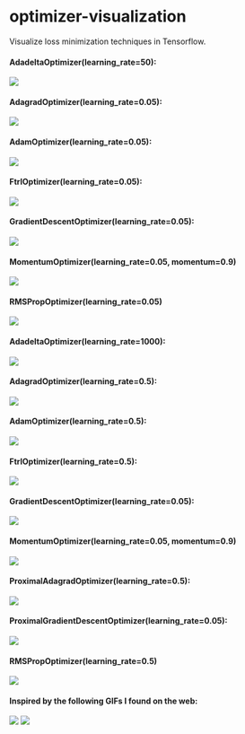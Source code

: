 # optimizer-visualization
Visualize loss minimization techniques in Tensorflow.

#### AdadeltaOptimizer(learning_rate=50):
![](https://github.com/Jaewan-Yun/optimizer-visualization/blob/master/visuals/AdadeltaOp_2.png)

#### AdagradOptimizer(learning_rate=0.05):
![](https://github.com/Jaewan-Yun/optimizer-visualization/blob/master/visuals/AdagradOp_2.png)

#### AdamOptimizer(learning_rate=0.05):
![](https://github.com/Jaewan-Yun/optimizer-visualization/blob/master/visuals/AdamOp_2.png)

#### FtrlOptimizer(learning_rate=0.05):
![](https://github.com/Jaewan-Yun/optimizer-visualization/blob/master/visuals/FtrlOp_2.png)

#### GradientDescentOptimizer(learning_rate=0.05):
![](https://github.com/Jaewan-Yun/optimizer-visualization/blob/master/visuals/GDOp_2.png)

#### MomentumOptimizer(learning_rate=0.05, momentum=0.9)
![](https://github.com/Jaewan-Yun/optimizer-visualization/blob/master/visuals/MomentumOp_2.png)

#### RMSPropOptimizer(learning_rate=0.05)
![](https://github.com/Jaewan-Yun/optimizer-visualization/blob/master/visuals/RMSPropOp_2.png)



#### AdadeltaOptimizer(learning_rate=1000):
![](https://github.com/Jaewan-Yun/optimizer-visualization/blob/master/visuals/AdadeltaOp.png)

#### AdagradOptimizer(learning_rate=0.5):
![](https://github.com/Jaewan-Yun/optimizer-visualization/blob/master/visuals/AdagradOp.png)

#### AdamOptimizer(learning_rate=0.5):
![](https://github.com/Jaewan-Yun/optimizer-visualization/blob/master/visuals/AdamOp.png)

#### FtrlOptimizer(learning_rate=0.5):
![](https://github.com/Jaewan-Yun/optimizer-visualization/blob/master/visuals/FtrlOp.png)

#### GradientDescentOptimizer(learning_rate=0.05):
![](https://github.com/Jaewan-Yun/optimizer-visualization/blob/master/visuals/GDOp.png)

#### MomentumOptimizer(learning_rate=0.05, momentum=0.9)
![](https://github.com/Jaewan-Yun/optimizer-visualization/blob/master/visuals/MomentumOp.png)

#### ProximalAdagradOptimizer(learning_rate=0.5):
![](https://github.com/Jaewan-Yun/optimizer-visualization/blob/master/visuals/ProximalAdagradOp.png)

#### ProximalGradientDescentOptimizer(learning_rate=0.05):
![](https://github.com/Jaewan-Yun/optimizer-visualization/blob/master/visuals/ProximalGDOp.png)

#### RMSPropOptimizer(learning_rate=0.5)
![](https://github.com/Jaewan-Yun/optimizer-visualization/blob/master/visuals/RMSPropOp.png)

#### Inspired by the following GIFs I found on the web:

![](https://i.stack.imgur.com/qAx2i.gif)
![](https://i.stack.imgur.com/1obtV.gif)